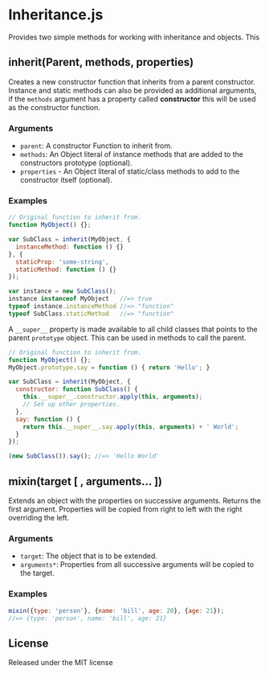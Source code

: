 Inheritance.js
==============

Provides two simple methods for working with inheritance and objects. This

inherit(Parent, methods, properties)
------------------------------------

Creates a new constructor function that inherits from a parent constructor.
Instance and static methods can also be provided as additional arguments, if the
`methods` argument has a property called __constructor__ this will be
used as the constructor function.

### Arguments

 - `parent`: A constructor Function to inherit from.
 - `methods`: An Object literal of instance methods that are added to the
    constructors prototype (optional).
 - `properties` - An Object literal of static/class methods to add to the
   constructor itself (optional).

### Examples

```javascript
// Original function to inherit from.
function MyObject() {};

var SubClass = inherit(MyObject, {
  instanceMethod: function () {}
}, {
  staticProp: 'some-string',
  staticMethod: function () {}
});

var instance = new SubClass();
instance instanceof MyObject   //=> true
typeof instance.instanceMethod //=> "function"
typeof SubClass.staticMethod   //=> "function"
```

A `__super__` property is made available to all child classes that points to
the parent `prototype` object. This can be used in methods to call the parent.

```javascript
// Original function to inherit from.
function MyObject() {};
MyObject.prototype.say = function () { return 'Hello'; }

var SubClass = inherit(MyObject, {
  constructor: function SubClass() {
    this.__super__.constructor.apply(this, arguments);
    // Set up other properties.
  },
  say: function () {
    return this.__super__.say.apply(this, arguments) + ' World';
  }
});

(new SubClass()).say(); //=> 'Hello World'
```

mixin(target [ , arguments... ])
--------------------------------

Extends an object with the properties on successive arguments. Returns the
first argument. Properties will be copied from right to left with the right
overriding the left.

### Arguments

 - `target`: The object that is to be extended.
 - `arguments*`: Properties from all successive arguments will be copied to the target.

### Examples

```javascript
mixin({type: 'person'}, {name: 'bill', age: 20}, {age: 21});
//=> {type: 'person', name: 'bill', age: 21}
```

License
-------

Released under the MIT license
